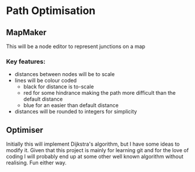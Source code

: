 
# Path Optimisation

## MapMaker

This will be a node editor to represent junctions on a map 

### Key features:
* distances between nodes will be to scale
* lines will be colour coded 
  * black for distance is to-scale
  * red for some hindrance making the path more difficult than the default distance
  * blue for an easier than default distance
* distances will be rounded to integers for simplicity


## Optimiser

Initially this will implement Dijkstra's algorithm, but I have some ideas to modify it. Given that this project is mainly for learning git and for the love of coding I will probably end up at some other well known algorithm without realising. Fun either way. 

